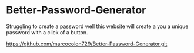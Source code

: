 # Better-Password-Generator
Struggling to create a password well this website will create a you a unique password with a click of a button.




https://github.com/marcocolon729/Better-Password-Generator.git